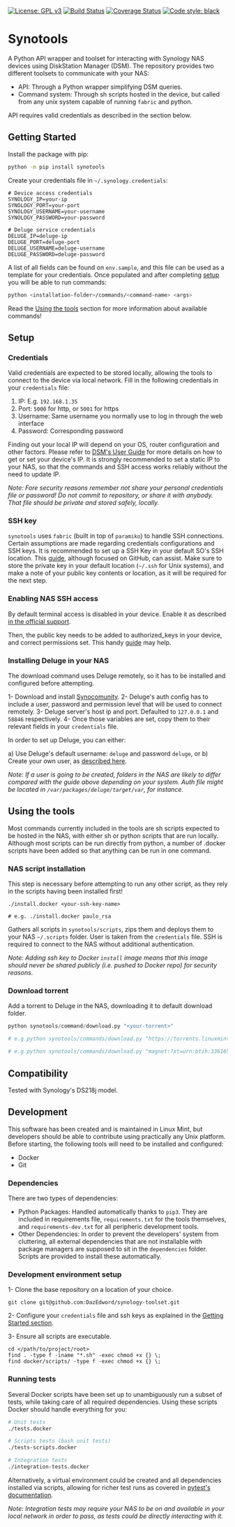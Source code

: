 [![License: GPL v3](https://img.shields.io/badge/License-GPLv3-blue.svg)](https://www.gnu.org/licenses/gpl-3.0)
[![Build Status](https://travis-ci.org/DazEdword/synology-toolset.svg?branch=master)](https://travis-ci.org/DazEdword/synology-toolset.svg)
[![Coverage Status](https://coveralls.io/repos/github/DazEdword/synology-toolset/badge.svg?branch=master)](https://coveralls.io/github/DazEdword/synology-toolset?branch=master)
[![Code style: black](https://img.shields.io/badge/code%20style-black-000000.svg)](https://github.com/python/black)


# Synotools
A Python API wrapper and toolset for interacting with Synology NAS devices using DiskStation Manager (DSM). The repository provides two different toolsets to communicate with your NAS:

* API: Through a Python wrapper simplifying DSM queries.
* Command system: Through sh scripts hosted in the device, but called from any unix system capable of running `fabric` and python.

API requires valid credentials as described in the section below.

## Getting Started
Install the package with pip:

```bash
python -m pip install synotools
```

Create your credentials file in `~/.synology.credentials`:

```
# Device access credentials
SYNOLOGY_IP=your-ip
SYNOLOGY_PORT=your-port
SYNOLOGY_USERNAME=your-username
SYNOLOGY_PASSWORD=your-password

# Deluge service credentials
DELUGE_IP=deluge-ip
DELUGE_PORT=deluge-port
DELUGE_USERNAME=deluge-username
DELUGE_PASSWORD=deluge-password
```

A list of all fields can be found on `env.sample`, and this file can be used as a template for your credentials. Once populated and after completing [setup](#setup) you will be able to run commands:

```bash
python <installation-folder>/commands/<command-name> <args>
``` 

Read the [Using the tools](#using-the-tools) section for more information about available commands!

## Setup

### Credentials
Valid credentials are expected to be stored locally, allowing the tools to connect to the device via local network. Fill in the following credentials in your `credentials` file:

1. IP: E.g. `192.168.1.35`
2. Port: `5000` for http, or `5001` for https
3. Username: Same username you normally use to log in through the web interface
4. Password: Corresponding password

Finding out your local IP will depend on your OS, router configuration and other factors. Please refer to [DSM's User Guide](https://global.download.synology.com/download/Document/UserGuide/DSM/6.2/Syno_UsersGuide_NAServer_enu.pdf) for more details on how to get or set your device's IP. It is strongly recommended to set a static IP to your NAS, so that the commands and SSH access works reliably without the need to update IP.

*Note: Fore security reasons remember not share your personal credentials file or password! Do not commit to repository, or share it with anybody. That file should be private and stored safely, locally.*

### SSH key
`synotools` uses `fabric` (built in top of `paramiko`) to handle SSH connections. Certain assumptions are made regarding credentials configurations and SSH keys. It is recommended to set up a SSH Key in your default SO's SSH location. This [guide](https://help.github.com/en/enterprise/2.16/user/articles/generating-a-new-ssh-key-and-adding-it-to-the-ssh-agent), although focused on GitHub, can assist. Make sure to store the private key in your default location (`~/.ssh` for Unix systems), and make a note of your public key contents or location, as it will be required for the next step.

### Enabling NAS SSH access
By default terminal access is disabled in your device. Enable it as described [in the official support](https://www.synology.com/en-global/knowledgebase/SRM/help/SRM/RouterApp/admin_services#t1_1).

Then, the public key needs to be added to authorized_keys in your device, and correct permissions set. This handy [guide](https://blog.aaronlenoir.com/2018/05/06/ssh-into-synology-nas-with-ssh-key/) may help.

### Installing Deluge in your NAS
The download command uses Deluge remotely, so it has to be installed and configured before attempting.

1- Download and install [Synocomunity](https://synocommunity.com/).
2- Deluge's auth config has to include a user, password and permission level that will be used to connect remotely.
3- Deluge server's host ip and port. Defaulted to `127.0.0.1` and `58846` respectively.
4- Once those variables are set, copy them to their relevant fields in your `credentials` file.

In order to set up Deluge, you can either:

a) Use Deluge's default username: `deluge` and password `deluge`, or
b) Create your own user, as [described here](https://dev.deluge-torrent.org/wiki/UserGuide/ThinClient).

_Note: If a user is going to be created, folders in the NAS are likely to differ compared with the guide above depending on your system. Auth file might be located in `/var/packages/deluge/target/var`, for instance._


## Using the tools
Most commands currently included in the tools are sh scripts expected to be hosted in the NAS, with either sh or python scripts that are run locally. Although most scripts can be run directly from python, a number of .docker scripts have been added so that anything can be run in one command.

### NAS script installation
This step is necessary before attempting to run any other script, as they rely in the scripts having been installed first!

```
./install.docker <your-ssh-key-name>

# e.g. ./install.docker paulo_rsa
```

Gathers all scripts in `synotools/scripts`, zips them and deploys them to your NAS `~/.scripts` folder. User is taken from the `credentials` file. SSH is required to connect to the NAS without additional authentication.

_Note: Adding ssh key to Docker `install` image means that this image should never be shared publicly (i.e. pushed to Docker repo) for security reasons._

### Download torrent
Add a torrent to Deluge in the NAS, downloading it to default download folder.

```python
python synotools/command/download.py "<your-torrent>"

# e.g python synotools/commands/download.py "https://torrents.linuxmint.com/torrents/linuxmint-17-cinnamon-32bit-v2.iso.torrent"

# e.g python synotools/commands/download.py "magnet:?xt=urn:btih:336165b4134e3754fa6996d881a7e7b55a40eb68&dn=archlinux-2019.06.01-x86_64.iso&tr=udp://tracker.archlinux.org:6969&tr=http://tracker.archlinux.org:6969/announce"
```

## Compatibility
Tested with Synology's DS218j model.

## Development
This software has been created and is maintained in Linux Mint, but developers should be able to contribute using practically any Unix platform. Before starting, the following tools will need to be installed and configured:

* Docker
* Git

### Dependencies
There are two types of dependencies:

* Python Packages: Handled automatically thanks to `pip3`. They are included in requirements file, `requirements.txt` for the tools themselves, and `requirements-dev.txt` for all peripheric development tools. 
* Other Dependencies: In order to prevent the developers' system from cluttering, all external dependencies that are not installable with package managers are supposed to sit in the `dependencies` folder. Scripts are provided to install these automatically.

### Development environment setup
1- Clone the base repository on a location of your choice.

```
git clone git@github.com:DazEdword/synology-toolset.git
```

2- Configure your `credentials` file and ssh keys as explained in the [Getting Started section](#getting-started).

3- Ensure all scripts are executable.

```
cd </path/to/project/root>
find . -type f -iname "*.sh" -exec chmod +x {} \;
find docker/scripts/ -type f -exec chmod +x {} \;
```

### Running tests

Several Docker scripts have been set up to unambiguously run a subset of tests, while taking care of all required dependencies. Using these scripts Docker should handle everything for you:

```bash
# Unit tests
./tests.docker
```

```bash
# Scripts tests (bash unit tests)
./tests-scripts.docker
```

```bash
# Integration tests
./integration-tests.docker
```

Alternatively, a virtual environment could be created and all dependencies installed via scripts, allowing for richer test runs as covered in [pytest's documentation](https://docs.pytest.org/en/latest/).

_Note: Integration tests may require your NAS to be on and available in your local network in order to pass, as tests could be directly interacting with it._





